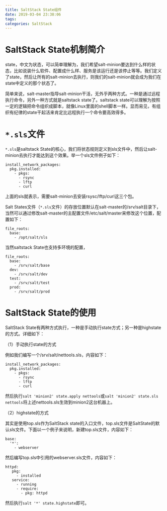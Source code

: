 ```yaml
---
title: SaltStack State组件
date: 2019-03-04 23:38:06
tags:
categories: SaltStack
---
```


# SaltStack State机制简介

state，中文为状态，可以简单理解为，我们希望salt-minion要达到什么样的状态，比如说装什么软件、配置成什么样、服务是该运行还是该停止等等。我们定义了state，然后让所有的salt-minion去执行，则我们的salt-minion就会成为我们在state中定义的那个状态了。

简单来说，salt-master指导salt-minion干活，无外乎两种方式。一种是通过远程执行命令，另外一种方式就是saltstack state了。saltstack state可以理解为按照一定的逻辑把命令组织成脚本，就像Linux里面的shell脚本一样。显而易见，有组织有纪律的state干起活来肯定比远程执行一个命令要高效得多。

# `*.sls`文件

`*.sls`是saltstack State的核心，我们将状态规则定义到sls文件中，然后让salt-minion去执行才能达到这个效果。举一个sls文件例子如下：

```
install_network_packages:
  pkg.installed:
    - pkgs:
      - rsync
      - lftp
      - curl
```

上面的sls就表示，需要salt-minion去安装rsysc/lftp/curl这三个包。

Salt States文件（`*.sls`文件）的存放位置默认在salt-master的/srv/salt目录下，当然可以通过修改salt-master的主配置文件/etc/salt/master来修改这个位置，配置如下：

```
file_roots:
  base:
    - /opt/salt/sls
```

当然saltstack State也支持多环境的配置，

```
file_roots:
  base:
    - /srv/salt/base
  dev:
    - /srv/salt/dev
  test:
    - /srv/salt/test
  prod:
    - /srv/salt/prod
```

# SaltStack State的使用

SaltStack State有两种方式执行，一种是手动执行state方式；另一种是highstate的方式。详细如下：

（1）手动执行state的方式

例如我们编写一个/srv/salt/nettools.sls，内容如下：

```
install_network_packages:
  pkg.installed:
    - pkgs:
      - rsync
      - lftp
      - curl
```

然后执行`salt 'minion2' state.apply nettools`或`salt 'minion2' state.sls nettools`将上述nettools.sls生效到minion2这台机器上。

（2）highstate的方式

其实是使用top.sls作为SaltStack state的入口文件，top.sls文件是SaltState的默认sls文件。下面以一个例子来说明，新建top.sls文件，内容如下：

```
base:
  '*':
    - webserver
```

然后编写top.sls中引用的webserver.sls文件，内容如下：

```
httpd:
   pkg:
     - installed
   service:
     - running
     - require:
       - pkg: httpd
```

然后执行`salt '*' state.highstate`即可。
